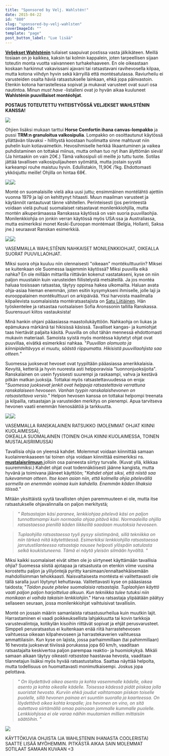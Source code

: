 ```yaml
---
title: "Sponsored by Velj. Wahlstén!"
date: 2015-04-22
id: "880"
slug: "sponsored-by-velj-wahlsten"
coverImageId: ""
template: "page"
post_button_label: "Lue lisää"
---
```


**[Veljekset Wahlsténin](http://www.veljwahlsten.com/)** tuliaiset saapuivat postissa vasta jälkikäteen. Meillä tosiaan on jo kaikkea, kaksin tai kolmin kappalein, joten tarpeellisen sijaan toteutin monta vuotta vaivanneen turhakehaaveen. En ole oikeastaan koskaan harkinnut vakavissani ajavani tai ratsastavani ravihevosella kilpaa, mutta kotona viihdyn hyvin sekä kärryillä että montésatulassa. Raviurheilu ei varusteiden osalta häviä ratsastukselle lainkaan, ehkä jopa päinvastoin. Etenkin kotona harrastellessa sopivat ja mukavat varusteet ovat suuri osa nautintoa. Minun _must have_ -listalleni ovat jo hyvän aikaa kuuluneet **Wahlsténin puuvillaiset montéohjat**.

**POSTAUS TOTEUTETTU YHTEISTYÖSSÄ VELJEKSET WAHLSTÉNIN KANSSA!**

[![](/images/IMG_2337_2_.png)](http://3.bp.blogspot.com/-MlTZOJ4zngc/VTgB2uSrmYI/AAAAAAAAJk4/6WhT-zOvNVo/s1600/IMG_2337_2_.png)

Ohjien lisäksi mukaan tarttui **Horse Comfortin ihana canvas-lompakko** ja pussi **TRM:n granuloitua valkosipulia**. Lompakko on osoittautunut käytössä yllättävän tilavaksi - hillitystä koostaan huolimatta sinne mahtuvat niin puhelin kuin kotiavaimetkin. Hevosihmiselle herkkä likaantuminen ja vaikea puhdistaminen on tottakai miinus, mutta onhan tuo nyt ihan älyttömän sievä! (Ja hintaakin on vain 20€.) Tämä valkosipuli oli meille jo tuttu tuote. Sotilas jättää tavallisen valkosipulijauheen syömättä, mutta jostain syystä karkeampi rouhe maistuu hyvin. Edullistakin, 11,90€ /1kg. Ehdottomasti ykkösjuttu meille! Ohjilla on hintaa 68€.

[![](/images/IMG_2355_2_.png)](http://1.bp.blogspot.com/-6QbHtIZPLQ0/VTgB2l89ZNI/AAAAAAAAJk0/peKT2xrWiOU/s1600/IMG_2355_2_.png)[![](/images/IMG_2374_2_.png)](http://3.bp.blogspot.com/-UgMPNg6WFxs/VTgB2lfGlpI/AAAAAAAAJkw/fSE72xJqWWk/s1600/IMG_2374_2_.png)

Monté on suomalaisille vielä aika uusi juttu; ensimmäinen montélähtö ajettiin vuonna 1979 ja laji on kehittynyt hitaasti. Muun maailman varusteet ja käytännöt rantautuvat tänne vähitellen. Perinteisesti (jos perinteestä voidaan vielä puhua) suomalaiset ratsastavat monilenkkiohjilla, mutta montén alkuperämaassa Ranskassa käytössä on vain suoria puuvillaohjia. Monilenkkiohjia on jonkin verran käytössä myös USA:ssa ja Australiassa, mutta esimerkiksi monet Keski-Euroopan montémaat (Belgia, Hollanti, Saksa jne.) seuraavat Ranskan esimerkkiä.

[![](/images/lenkkiohjat.png)](http://2.bp.blogspot.com/-mNm_fjHvnfw/VS5DB0WugII/AAAAAAAAJjo/1YA4aYCVqus/s1600/lenkkiohjat.png)[![](/images/suoraohja.png)](http://1.bp.blogspot.com/-I19_-bt1W_U/VS5DPqTwEcI/AAAAAAAAJj0/asa_QNaB5xE/s1600/suoraohja.png)

VASEMMALLA WAHLSTÉNIN NAHKAISET MONILENKKIOHJAT, OIKEALLA SUORAT PUUVILLAOHJAT.

Miksi suora ohja kuuluu niin olennaisesti "oikeaan" montékulttuuriin? Miksei se kuitenkaan ole Suomessa laajemmin käytössä? Miksi puuvilla eikä nahka? En ole millään mittarilla riittävän kokenut vastatakseni, kyse on niin paljon muustakin kuin varusteiden fiilistelystä metsäteillä. Ja jos montéa haluaa tosissaan ratsastaa, täytyy oppinsa hakea ulkomailta. Haluan avata ohja-asiaa hieman enemmän, joten esitin kysymykseni ihmiselle, jolle laji ja eurooppalainen montékulttuuri on arkipäivää. Yksi harvoista maailmalla kilpailevista suomalaisista montératsastajista on [Satu Liitiäinen](http://petitejockey.com/). Hän työskentelee ja ratsastaa ruotsalaisen Sofia Aronssonin tallilla Ranskassa. Suurensuuri kiitos vastauksista!

Minä hankin ohjani pääasiassa maastoilukäyttöön. Nahkaohja on liukas ja epämukava märkänä tai hikisissä käsissä. Tavalliset kangas- ja kumiohjat taas hiertävät paljaita käsitä. Puuvilla on ollut tähän mennessä ehdottomasti mukavin materiaali. Samoista syistä myös montéssa käytetyt ohjat ovat puuvillaa, eivätkä esimerkiksi nahkaa. "_Puuvillan olomuoto ja kiinnipideltävyys ei muutu, säästä riippumatta. Hikisistä puuvillaohjista saa otteen._"

Suomessa juoksevat hevoset ovat tyypiltään pääasiassa amerikkalaisia. Kevyitä, ketteriä ja hyvin nuoresta asti helpporavisia "luonnonjuoksijoita". Ranskalainen on usein fyysisesti suurempi ja raskaampi, vahva ja kestävä pitkän matkan juoksija. Tottakai myös ratsastettavuudessa on eroja: "_Suomessa juoksevat jenkit ovat helppoja ratsastettavia verrattuna ranskalaiseen hevoseen. Vanhan tyypin ranskalaishevonen on ratsastettava versio._" Helpon hevosen kanssa on tottakai helpompi treenata ja kilpailla, ratsastajan ja varusteiden merkitys on pienempi. Apua tarvitseva hevonen vaatii enemmän hienosäätöä ja tarkkuutta.

[![](</images/Organdi%2BdOr%2B(2).png>)](<http://2.bp.blogspot.com/-pT05kNc40Hc/VTfwy8P95pI/AAAAAAAAJkM/ZiYFa-DC8LQ/s1600/Organdi%2BdOr%2B(2).png>)[![](</images/Kundun%2B%C3%96stervang%2B(5).JPG>)](<http://1.bp.blogspot.com/-mf0O6Lgc5Bg/VTfwypS-pOI/AAAAAAAAJkI/ZgmQqz17X88/s1600/Kundun%2B%C3%96stervang%2B(5).JPG>)

VASEMMALLA RANSKALAINEN RATSUKKO (MOLEMMAT OHJAT KIINNI KUOLAIMESSA),  
OIKEALLA SUOMALAINEN (TOINEN OHJA KIINNI KUOLAIMESSA, TOINEN MUSTALAISRIIMUSSA)

Tavallisia ohjia on yleensä kahdet. Molemmat voidaan kiinnittää samaan kuolainrenkaaseen tai toinen ohja voidaan kiinnittää esimerkiksi ns. **[mustalaisriimuun](http://www.teivonravijaratsastus.fi/fi/Hevoset/Ravihevosenvarusteet/Sekit/81/W-Mustalaisriimu/496)**,jolloin osa paineesta siirtyy turvalle. (Kuvat yllä, klikkaa suuremmiksi.) Kahdet ohjat ovat todennäköisesti jäänne kangista, mutta hyvänä ja toimivana jääneet käyttöön; "_Kahdet ohjat siksi, että niistä saa tukevamman otteen. Itse koen asian niin, että kolmella ohjia pitelevällä sormella on enemmän voimaa kuin kahdella. Enemmän käden lihaksia töissä._"

Mitään yksittäistä syytä tavallisten ohjien paremmuuteen ei ole, mutta itse ratsastukselle ohjavalinnalla on paljon merkitystä;

> _"_ _Ratsastajan käsi paranee, lenkkiohjaa pitelevä käsi on paljon tunnottomampi kuin normaalia ohjaa pitävä käsi. Normaaleilla ohjilla ratsastaessa pienillä käden liikkeillä saadaan muutoksia hevoseen._

> *Tuplaohjilla ratsastaessa tyyli pysyy siistimpänä, sillä tekniikka on niin tärkeä niitä käytettäessä. Esimerkiksi lenkkiohjilla ratsastaessa jarrutustilanteessa ratsastaja nousee helposti ylöspäin satulasta selkä koukistuneena. Tämä ei näytä yleisön silmään hyvältä.* *"*

Miksi kaikki suomalaiset eivät sitten ole jo siirtyneet käyttämään tavallisia ohjia? Suomessa siistiä ajotapaa ja ratsastusta on etenkin viime vuosina korostettu paljon ja ylilyöntejä pyritty karsimaan/ennaltaehkäisemään mahdollisimman tehokkaasti. Naisvaltaisesta montésta ei valitettavasti ole tällä saralla juuri löytynyt kehuttavaa. Valitettavasti kyse on pääasiassa taidosta; "_Taidon puute pitelee suomalaisia ratsastajia. Tuplaohjien käyttö vaati paljon paljon harjoittelua alkuun. Kun tekniikka tulee tutuksi niin monikaan ei vaihda takaisin lenkkiohjiin_." Harva ratsastaja ylipäätään päätyy sellaseen seuraan, jossa monilenkkiohjat vaihtuisivat tavallisiin.

Monté on jossain määrin samanlaista ratsastusurheilua kuin muutkin lajit. Harrastaminen ei vaadi poikkeuksellista lahjakkuutta tai kovin tarkkoja varustevalintoja, kotikylän kisoihin riittävät sopivat ja ehjät perusvarusteet. Simppeli perusratsastus ei kuitenkaan enää riitä harrastehevosen vaihtuessa oikeaan kilpahevoseen ja harrastekaverien vaihtuessa ammattilaisiin. Kun kyse on lajista, jossa parhaimmillaan (tai pahimmillaan) 16 hevosta juoksevat tiiviissä porukassa jopa 60 km/h, vaaditaan ratsastajalta keskivertoa paljon parempaa reaktio- ja huomiokykyä. Mikäli samaan aikaan täytyy oikeasti _ratsastaa_ haastavaa hevosta, vaaditaan tilannetajun lisäksi myös hyvää ratsastustaitoa. Saattaa näyttää helpolta, mutta todellisuus on huomattavasti monimutkaisempi. Joskus jopa pelottava.

> _" On löydettävä oikea asento ja kohta vasemmalle kädelle, oikea asento ja kohta oikealle kädelle. Toisessa kädessä pidät piiskaa jolla suoristat hevosta. Kurviin ehkä joudut vaihtamaan piiskan toiselle puolelle, sillä hevonen painaa eri suuntiin suoralla ja kaarteessa. On löydettävä oikea kohta kropalle; jos hevonen on vino, on sitä autettava siirtämällä omaa painoaan jommalle kummalle puolelle. Lenkkiohjissa ei ole varaa näihin muutamien millien mittaisiin säätöihin. "_

[![](/images/viipihepu2.png)](http://2.bp.blogspot.com/-h4fMTPTtwWg/VTgFyQkrOCI/AAAAAAAAJlc/qoCDN2d4cp0/s1600/viipihepu2.png)

KÄYTTÖKUVIA OHJISTA (JA WAHLSTENIN IHANASTA COOLERISTA) SAATTE LISÄÄ MYÖHEMMIN. PITKÄSTÄ AIKAA SAIN MOLEMMAT SOTILAAT SAMAAN KUVAAN <3
